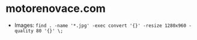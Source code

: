 # motorenovace.com

- Images: `find . -name '*.jpg' -exec convert '{}' -resize 1280x960 -quality 80 '{}' \;`


